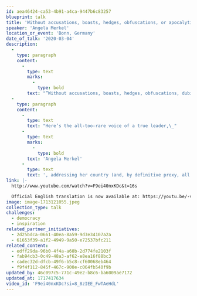 ```yaml
---
id: aea46424-ca53-4b91-a4ca-9447b6c83257
blueprint: talk
title: 'Without accusations, boasts, hedges, obfuscations, or apocalytic metaphors....'
speaker: 'Angela Merkel'
location_or_event: 'Bonn, Germany'
date_of_talk: '2020-03-04'
description:
  -
    type: paragraph
    content:
      -
        type: text
        marks:
          -
            type: bold
        text: "”Without accusations, boasts, hedges, obfuscations, dubious claims or apocalytic metaphors she did what a leader is supposed to do:\_explain the gravity of the\_situation…”"
  -
    type: paragraph
    content:
      -
        type: text
        text: "Here’s the all-too-rare voice of a true leader,\_"
      -
        type: text
        marks:
          -
            type: bold
        text: 'Angela Merkel'
      -
        type: text
        text: ', addressing her country (and, by definitive proxy, all of us) about the Covid virus.'
link: |-
  http://www.youtube.com/watch?v=F9ei40nxKDc&t=16s

  Official English translation is now available at: https://youtu.be/-vT8e7lkjl8 (with English voice)
image: image-1713121055.jpeg
collection_type: talk
challenges:
  - democracy
  - inspiration
related_partner_initiatives:
  - 2d25bdca-0661-40ea-8a59-9d3e34107a2a
  - 61653f39-a1f2-4949-9a50-e72537bfc211
related_content:
  - edff29da-96b0-4f4a-a60b-2d774fe2103f
  - fab94cb3-0c49-48a3-af62-e8ea16f88bc3
  - cadec32d-dfcb-49f6-b5c8-cf60068eb464
  - f9f4f112-845f-467c-900e-c064fb540f9b
updated_by: 46c097c5-771c-49e2-b8c6-ba6009ae7172
updated_at: 1717417634
video_id: 'F9ei40nxKDc?si=8_8zIEE_FwTAeHdL'
---
```

